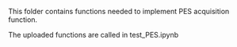 This folder contains functions needed to implement PES acquisition function. 

The uploaded functions are called in test_PES.ipynb
